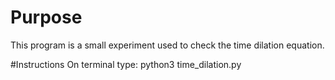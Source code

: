 # Purpose
This program is a small experiment used to check the time dilation equation.

#Instructions
On terminal type: python3 time_dilation.py <percentage of speed of light> <number of years traveling>


